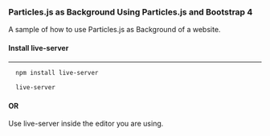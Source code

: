 ### Particles.js as Background Using Particles.js and Bootstrap 4

A sample of how to use Particles.js as Background of a website.

#### Install live-server
---

```bash
  npm install live-server
  
  live-server
```

#### OR 

Use live-server inside the editor you are using. 